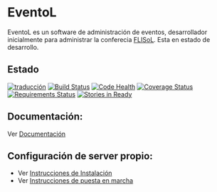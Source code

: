 EventoL
=======

EventoL es un software de administración de eventos, desarrollador inicialmente para administrar la conferecia [FLISoL](http://flisol.info/).
Esta en estado de desarrollo.

Estado
------
[![traducción](https://hosted.weblate.org/widgets/eventol/-/svg-badge.svg)](https://hosted.weblate.org/engage/eventol/?utm_source=widget)
[![Build Status](https://travis-ci.org/eventoL/eventoL.svg?branch=master)](https://travis-ci.org/eventoL/eventoL)
[![Code Health](https://landscape.io/github/eventoL/eventoL/master/landscape.svg?style=flat)](https://landscape.io/github/eventoL/eventoL/master)
[![Coverage Status](https://coveralls.io/repos/github/eventoL/eventoL/badge.svg?branch=master)](https://coveralls.io/github/eventoL/eventoL?branch=master)
[![Requirements Status](https://requires.io/github/eventoL/eventoL/requirements.svg?branch=master)](https://requires.io/github/eventoL/eventoL/requirements/?branch=master)
[![Stories in Ready](https://badge.waffle.io/eventoL/eventoL.svg?label=ready&title=Ready)](http://waffle.io/eventoL/eventoL)

Documentación:
--------------
Ver [Documentación](http://eventol-docs.readthedocs.org/en/master/)

Configuración de server propio:
-------------------------------

- Ver [Instrucciones de Instalación](https://github.com/eventoL/eventoL/blob/master/docs/instalacion.md)
- Ver [Instrucciones de puesta en marcha](https://github.com/eventoL/eventoL/blob/master/docs/puestaEnMarcha.md)
